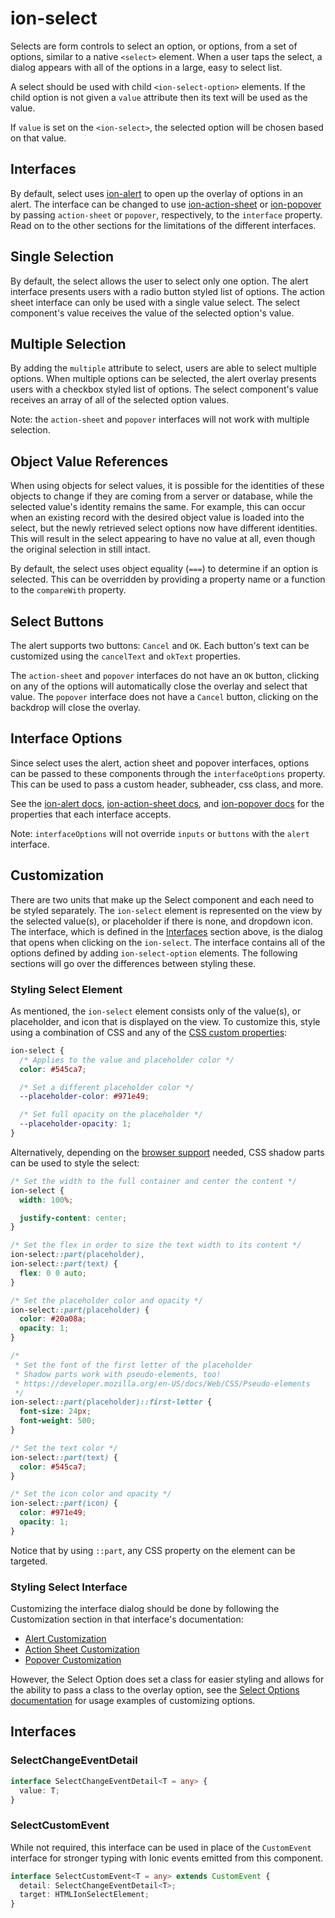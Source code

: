 # ion-select

Selects are form controls to select an option, or options, from a set of options, similar to a native `<select>` element. When a user taps the select, a dialog appears with all of the options in a large, easy to select list.

A select should be used with child `<ion-select-option>` elements. If the child option is not given a `value` attribute then its text will be used as the value.

If `value` is set on the `<ion-select>`, the selected option will be chosen based on that value.

## Interfaces

By default, select uses [ion-alert](../alert) to open up the overlay of options in an alert. The interface can be changed to use [ion-action-sheet](../action-sheet) or [ion-popover](../popover) by passing `action-sheet` or `popover`, respectively, to the `interface` property. Read on to the other sections for the limitations of the different interfaces.


## Single Selection

By default, the select allows the user to select only one option. The alert interface presents users with a radio button styled list of options. The action sheet interface can only be used with a single value select. The select component's value receives the value of the selected option's value.


## Multiple Selection

By adding the `multiple` attribute to select, users are able to select multiple options. When multiple options can be selected, the alert overlay presents users with a checkbox styled list of options. The select component's value receives an array of all of the selected option values.

Note: the `action-sheet` and `popover` interfaces will not work with multiple selection.

## Object Value References

When using objects for select values, it is possible for the identities of these objects to change if they are coming from a server or database, while the selected value's identity remains the same. For example, this can occur when an existing record with the desired object value is loaded into the select, but the newly retrieved select options now have different identities. This will result in the select appearing to have no value at all, even though the original selection in still intact.

By default, the select uses object equality (`===`) to determine if an option is selected. This can be overridden by providing a property name or a function to the `compareWith` property.

## Select Buttons

The alert supports two buttons: `Cancel` and `OK`. Each button's text can be customized using the `cancelText` and `okText` properties.

The `action-sheet` and `popover` interfaces do not have an `OK` button, clicking on any of the options will automatically close the overlay and select that value. The `popover` interface does not have a `Cancel` button, clicking on the backdrop will close the overlay.


## Interface Options

Since select uses the alert, action sheet and popover interfaces, options can be passed to these components through the `interfaceOptions` property. This can be used to pass a custom header, subheader, css class, and more.

See the [ion-alert docs](../alert), [ion-action-sheet docs](../action-sheet), and [ion-popover docs](../popover) for the properties that each interface accepts.

Note: `interfaceOptions` will not override `inputs` or `buttons` with the `alert` interface.

## Customization

There are two units that make up the Select component and each need to be styled separately. The `ion-select` element is represented on the view by the selected value(s), or placeholder if there is none, and dropdown icon. The interface, which is defined in the [Interfaces](#interfaces) section above, is the dialog that opens when clicking on the `ion-select`. The interface contains all of the options defined by adding `ion-select-option` elements. The following sections will go over the differences between styling these.

### Styling Select Element

As mentioned, the `ion-select` element consists only of the value(s), or placeholder, and icon that is displayed on the view. To customize this, style using a combination of CSS and any of the [CSS custom properties](#css-custom-properties):

```css
ion-select {
  /* Applies to the value and placeholder color */
  color: #545ca7;

  /* Set a different placeholder color */
  --placeholder-color: #971e49;

  /* Set full opacity on the placeholder */
  --placeholder-opacity: 1;
}
```

Alternatively, depending on the [browser support](https://caniuse.com/#feat=mdn-css_selectors_part) needed, CSS shadow parts can be used to style the select:

```css
/* Set the width to the full container and center the content */
ion-select {
  width: 100%;

  justify-content: center;
}

/* Set the flex in order to size the text width to its content */
ion-select::part(placeholder),
ion-select::part(text) {
  flex: 0 0 auto;
}

/* Set the placeholder color and opacity */
ion-select::part(placeholder) {
  color: #20a08a;
  opacity: 1;
}

/*
 * Set the font of the first letter of the placeholder
 * Shadow parts work with pseudo-elements, too!
 * https://developer.mozilla.org/en-US/docs/Web/CSS/Pseudo-elements
 */
ion-select::part(placeholder)::first-letter {
  font-size: 24px;
  font-weight: 500;
}

/* Set the text color */
ion-select::part(text) {
  color: #545ca7;
}

/* Set the icon color and opacity */
ion-select::part(icon) {
  color: #971e49;
  opacity: 1;
}
```

Notice that by using `::part`, any CSS property on the element can be targeted.

### Styling Select Interface

Customizing the interface dialog should be done by following the Customization section in that interface's documentation:

- [Alert Customization](../alert#customization)
- [Action Sheet Customization](../action-sheet#customization)
- [Popover Customization](../popover#customization)

However, the Select Option does set a class for easier styling and allows for the ability to pass a class to the overlay option, see the [Select Options documentation](../select-option) for usage examples of customizing options.

## Interfaces

### SelectChangeEventDetail

```typescript
interface SelectChangeEventDetail<T = any> {
  value: T;
}
```

### SelectCustomEvent

While not required, this interface can be used in place of the `CustomEvent` interface for stronger typing with Ionic events emitted from this component.

```typescript
interface SelectCustomEvent<T = any> extends CustomEvent {
  detail: SelectChangeEventDetail<T>;
  target: HTMLIonSelectElement;
}
```
